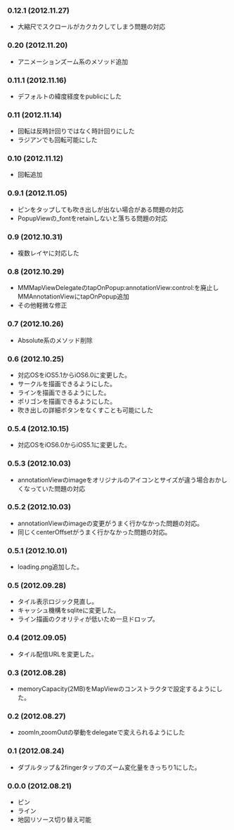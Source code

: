 ### 0.12.1 (2012.11.27)

* 大縮尺でスクロールがカクカクしてしまう問題の対応

### 0.20 (2012.11.20)

* アニメーションズーム系のメソッド追加

### 0.11.1 (2012.11.16)

* デフォルトの緯度経度をpublicにした

### 0.11 (2012.11.14)

* 回転は反時計回りではなく時計回りにした
* ラジアンでも回転可能にした

### 0.10 (2012.11.12)

* 回転追加

### 0.9.1 (2012.11.05)

* ピンをタップしても吹き出しが出ない場合がある問題の対応
* PopupViewの_fontをretainしないと落ちる問題の対応

### 0.9 (2012.10.31)

* 複数レイヤに対応した

### 0.8 (2012.10.29)

* MMMapViewDelegateのtapOnPopup:annotationView:control:を廃止しMMAnnotationViewにtapOnPopup追加
* その他軽微な修正

### 0.7 (2012.10.26)

* Absolute系のメソッド削除

### 0.6 (2012.10.25)

* 対応OSをiOS5.1からiOS6.0に変更した。
* サークルを描画できるようにした。
* ラインを描画できるようにした。
* ポリゴンを描画できるようにした。
* 吹き出しの詳細ボタンをなくすことも可能にした

### 0.5.4 (2012.10.15)

* 対応OSをiOS6.0からiOS5.1に変更した。

### 0.5.3 (2012.10.03)

* annotationViewのimageをオリジナルのアイコンとサイズが違う場合おかしくなっていた問題の対応

### 0.5.2 (2012.10.03)

* annotationViewのimageの変更がうまく行かなかった問題の対応。
* 同じくcenterOffsetがうまく行かなかった問題の対応。

### 0.5.1 (2012.10.01)

* loading.png追加した。

### 0.5 (2012.09.28)

* タイル表示ロジック見直し。
* キャッシュ機構をsqliteに変更した。
* ライン描画のクオリティが低いため一旦ドロップ。

### 0.4 (2012.09.05)

* タイル配信URLを変更した。

### 0.3 (2012.08.28)

* memoryCapacity(2MB)をMapViewのコンストラクタで設定するようにした。

### 0.2 (2012.08.27)

* zoomIn,zoomOutの挙動をdelegateで変えられるようにした

### 0.1 (2012.08.24)

* ダブルタップ＆2fingerタップのズーム変化量をきっちり1にした。

### 0.0.0 (2012.08.21)

* ピン
* ライン
* 地図リソース切り替え可能